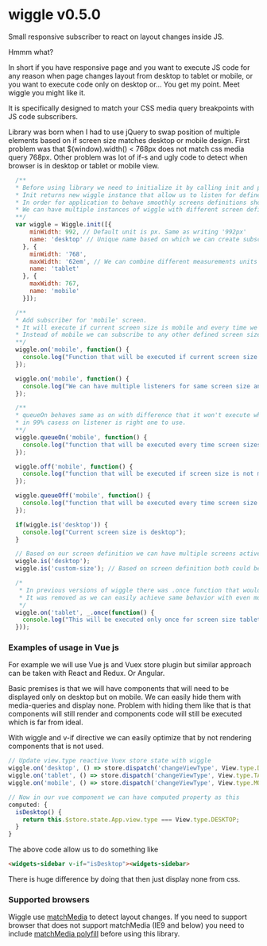 # wiggle v0.5.0

Small responsive subscriber to react on layout changes inside JS.

Hmmm what?

In short if you have responsive page and you want to execute JS code for any reason when page changes layout from desktop to tablet or mobile, or you want to execute code only on desktop or... You get my point. Meet wiggle you might like it.

It is specifically designed to match your CSS media query breakpoints with JS code subscribers.

Library was born when I had to use jQuery to swap position of multiple elements based on if screen size matches desktop or mobile design.
First problem was that $(window).width() < 768px does not match css media query 768px.
Other problem was lot of if-s and ugly code to detect when browser is in desktop or tablet or mobile view.


```javascript
  /**
  * Before using library we need to initialize it by calling init and passing our application screen definitions.
  * Init returns new wiggle instance that allow us to listen for defined screens definitions
  * In order for application to behave smoothly screens definitions should match application CSS breakpoints.
  * We can have multiple instances of wiggle with different screen definitions. In 99% only one instance is required and desired.
  **/
  var wiggle = Wiggle.init([{
      minWidth: 992, // Default unit is px. Same as writing '992px'
      name: 'desktop' // Unique name based on which we can create subscriptions. Name can be any string that is valid JS object property name and it have to be unique for each screen.
    }, {
      minWidth: '768',
      maxWidth: '62em', // We can combine different measurements units but it does not mean we should!
      name: 'tablet'
    }, {
      maxWidth: 767,
      name: 'mobile'
    }]);

  /**
  * Add subscriber for 'mobile' screen.
  * It will execute if current screen size is mobile and every time we switch from some other screens size to mobile.
  * Instead of mobile we can subscribe to any other defined screen size like 'desktop' or 'tablet'
  **/
  wiggle.on('mobile', function() {
    console.log("Function that will be executed if current screen size is mobile and every time screen sizes switches to mobile");
  });

  wiggle.on('mobile', function() {
    console.log("We can have multiple listeners for same screen size and each will be executed.");
  });

  /**
  * queueOn behaves same as on with difference that it won't execute when declared only when screen size changes from some other screen size to defined screen size.
  * in 99% casess on listener is right one to use.
  **/
  wiggle.queueOn('mobile', function() {
    console.log("function that will be executed every time screen sizes switches to mobile size");
  });

  wiggle.off('mobile', function() {
    console.log("function that will be executed if screen size is not mobile and every time screen size stops being mobile");
  });

  wiggle.queueOff('mobile', function() {
    console.log("function that will be executed every time screen size stops being mobile");
  });

  if(wiggle.is('desktop')) {
    console.log("Current screen size is desktop");
  }

  // Based on our screen definition we can have multiple screens active at the same time
  wiggle.is('desktop');
  wiggle.is('custom-size'); // Based on screen definition both could be true.

  /*
   * In previous versions of wiggle there was .once function that would execute only once when we match screen size.
   * It was removed as we can easily achieve same behavior with even more flexibility by using lodash once or similar solutions.
   */
  wiggle.on('tablet', _.once(function() {
    console.log("This will be executed only once for screen size tablet");
  }));
```

### Examples of usage in Vue js

For example we will use Vue js and Vuex store plugin but similar approach can be taken with React and Redux. Or Angular.

Basic premises is that we will have components that will need to be displayed only on desktop but on mobile.
We can easily hide them with media-queries and display none. Problem with hiding them like that is that components will still render and components code will still be executed which is far from ideal.

With wiggle and v-if directive we can easily optimize that by not rendering components that is not used.

```javascript
// Update view.type reactive Vuex store state with wiggle
wiggle.on('desktop', () => store.dispatch('changeViewType', View.type.DESKTOP));
wiggle.on('tablet', () => store.dispatch('changeViewType', View.type.TABLET));
wiggle.on('mobile', () => store.dispatch('changeViewType', View.type.MOBILE));

// Now in our vue component we can have computed property as this
computed: {
  isDesktop() {
    return this.$store.state.App.view.type === View.type.DESKTOP;
  }
}
```

The above code allow us to do something like


```html
<widgets-sidebar v-if="isDesktop"><widgets-sidebar>
```

There is huge difference by doing that then just display none from css.



### Supported browsers

Wiggle use [matchMedia](https://developer.mozilla.org/en-US/docs/Web/API/Window/matchMedia) to detect layout changes.
If you need to support browser that does not support matchMedia (IE9 and below) you need to include [matchMedia polyfill](https://github.com/paulirish/matchMedia.js) before using this library.

